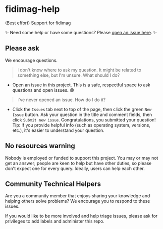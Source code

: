 # fidimag-help
(Best effort) Support for fidimag

:sparkles: Need some help or have some questions? Please [open an issue here](https://github.com/computationalmodelling/fidimag-help/issues). :sparkles:

## Please ask

We encourage questions.

> I don't know where to ask my question. It might be related to
> something else, but I'm unsure. What should I do?

+ Open an issue in this project. This is a safe, respectful space to ask
                  questions and open issues. :smile:


> I've never opened an issue. How do I do it?

+ Click the `Issues` tab next to top of the page, then click the
  green `New Issue` button. Ask your question in the title and comment fields, then click
  `Submit new issue`. Congratulations, you submitted your question! Tip: If you provide helpful info (such as
  operating system, versions, etc.), it's easier to understand your
  question.


## No resources warning

Nobody is employed or funded to support this project. You may or may not get an answer; people are keen to help but have other duties, so please don't expect one for every query. Ideally, users can help each other.

## Community Technical Helpers

Are you a community member that enjoys sharing your knowledge and helping
others solve problems? We encourage you to respond to these issues.

If you would like to be more involved and help triage issues, please ask for
privileges to add labels and administer this repo.

